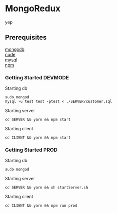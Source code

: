# MongoRedux

yep

## Prerequisites

[mongodb](https://www.mongodb.com/download-center?jmp=nav#community)  
[node](https://nodejs.org/en/)  
[mysql](https://www.mysql.com/)  
[npm](https://www.npmjs.com/package/npm)

### Getting Started DEVMODE

Starting db

`sudo mongod`  
`mysql -u test test -ptest < ./SERVER/customer.sql`  

Starting server

`cd SERVER && yarn && npm start`

Starting client

`cd CLIENT && yarn && npm start`

### Getting Started PROD

Starting db

`sudo mongod`  

Starting server

`cd SERVER && yarn && sh startServer.sh`

Starting client

`cd CLIENT && yarn && npm run prod`
